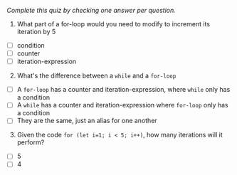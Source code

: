 *Complete this quiz by checking one answer per question.*

1. What part of a for-loop would you need to modify to increment its iteration by 5

- [ ] condition
- [ ] counter
- [ ] iteration-expression

2. What's the difference between a `while` and a `for-loop`

- [ ] A `for-loop` has a counter and iteration-expression, where `while` only has a condition
- [ ] A `while` has a counter and iteration-expression where `for-loop` only has a condition
- [ ] They are the same, just an alias for one another

3. Given the code `for (let i=1; i < 5; i++)`, how many iterations will it perform?
   
- [ ] 5
- [ ] 4